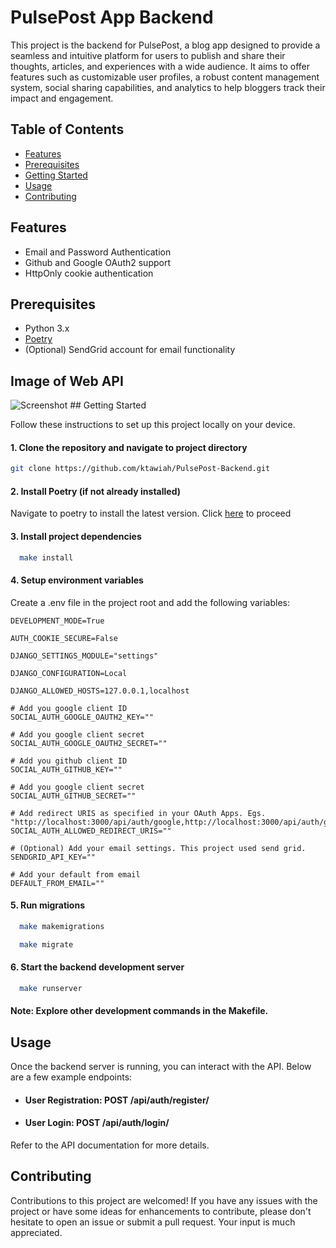# PulsePost App Backend

This project is the backend for PulsePost, a blog app designed to provide a seamless and intuitive platform for users to publish and share their thoughts, articles, and experiences with a wide audience. It aims to offer features such as customizable user profiles, a robust content management system, social sharing capabilities, and analytics to help bloggers track their impact and engagement.

## Table of Contents
- [Features](#features)
- [Prerequisites](#prerequisites)
- [Getting Started](#getting-started)
- [Usage](#usage)
- [Contributing](#contributing)

## Features

- Email and Password Authentication
- Github and Google OAuth2 support
- HttpOnly cookie authentication

## Prerequisites

- Python 3.x
- [Poetry](https://python-poetry.org/)
- (Optional) SendGrid account for email functionality

## Image of Web API
<img src="https://github.com/ktawiah/PulsePost-Backend/blob/main/images/PulsePost2.png" alt="Screenshot"/>
## Getting Started

Follow these instructions to set up this project locally on your device.

#### 1. Clone the repository and navigate to project directory

```bash
git clone https://github.com/ktawiah/PulsePost-Backend.git
```

#### 2. Install Poetry (if not already installed)
Navigate to poetry to install the latest version. Click [here](https://python-poetry.org/docs/) to proceed


#### 3. Install project dependencies
```bash
  make install
```
#### 4. Setup environment variables
Create a .env file in the project root and add the following variables:

```
DEVELOPMENT_MODE=True

AUTH_COOKIE_SECURE=False

DJANGO_SETTINGS_MODULE="settings"

DJANGO_CONFIGURATION=Local

DJANGO_ALLOWED_HOSTS=127.0.0.1,localhost

# Add you google client ID
SOCIAL_AUTH_GOOGLE_OAUTH2_KEY="" 

# Add you google client secret
SOCIAL_AUTH_GOOGLE_OAUTH2_SECRET="" 

# Add you github client ID
SOCIAL_AUTH_GITHUB_KEY="" 

# Add you google client secret
SOCIAL_AUTH_GITHUB_SECRET="" 

# Add redirect URIS as specified in your OAuth Apps. Egs. "http://localhost:3000/api/auth/google,http://localhost:3000/api/auth/github"
SOCIAL_AUTH_ALLOWED_REDIRECT_URIS="" 

# (Optional) Add your email settings. This project used send grid.
SENDGRID_API_KEY=""

# Add your default from email
DEFAULT_FROM_EMAIL=""
```


#### 5. Run migrations
```bash
  make makemigrations

  make migrate
```
#### 6. Start the backend development server
```bash
  make runserver
```

#### Note: Explore other development commands in the Makefile. 

## Usage
Once the backend server is running, you can interact with the API. Below are a few example endpoints:

- #### User Registration: POST /api/auth/register/

- #### User Login: POST /api/auth/login/
  
<!-- - #### Create Post: POST /api/posts/

- #### Get Posts: GET /api/posts/ -->
Refer to the API documentation for more details.




## Contributing
Contributions to this project are welcomed! If you have any issues with the project or have some ideas for enhancements to contribute, please don't hesitate to open an issue or submit a pull request. Your input is much appreciated.
